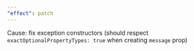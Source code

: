 ```yaml
---
"effect": patch
---
```


Cause: fix exception constructors (should respect `exactOptionalPropertyTypes: true` when creating `message` prop)
